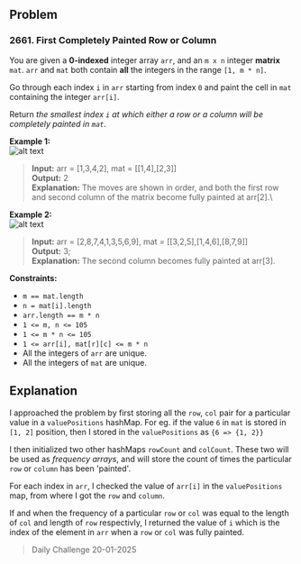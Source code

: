 ## Problem

### 2661. First Completely Painted Row or Column

You are given a **0-indexed** integer array `arr`, and an `m x n` integer **matrix** `mat`. `arr` and `mat` both contain **all** the integers in the range `[1, m * n]`.

Go through each index `i` in `arr` starting from index `0` and paint the cell in `mat` containing the integer `arr[i]`.

Return _the smallest index `i` at which either a row or a column will be completely painted in `mat`_.

**Example 1:**\
![alt text](https://assets.leetcode.com/uploads/2023/01/18/grid1.jpg "image explanation for example 1")

> **Input:** arr = [1,3,4,2], mat = [[1,4],[2,3]]\
> **Output:** 2\
> **Explanation:** The moves are shown in order, and both the first row and second column of the matrix become fully painted at arr[2].\

**Example 2:**\
![alt text](https://assets.leetcode.com/uploads/2023/01/18/grid2.jpg "image explanation for example 2")

> **Input:** arr = [2,8,7,4,1,3,5,6,9], mat = [[3,2,5],[1,4,6],[8,7,9]]\
> **Output:** 3;\
> **Explanation:** The second column becomes fully painted at arr[3].

**Constraints:**

* `m == mat.length`
* `n = mat[i].length`
* `arr.length == m * n`
* `1 <= m, n <= 105`
* `1 <= m * n <= 105`
* `1 <= arr[i], mat[r][c] <= m * n`
* All the integers of `arr` are unique.
* All the integers of `mat` are unique.

## Explanation

I approached the problem by first storing all the `row`, `col` pair for a particular value in a `valuePositions` hashMap.
For eg. if the value `6` in `mat` is stored in `[1, 2]` position, then I stored in the `valuePositions` as `{6 => {1, 2}}`

I then initialized two other hashMaps `rowCount` and `colCount`. These two will be used as _frequency arrays_, and will store the count of times the particular `row` or `column` has been 'painted'.

For each index in `arr`, I checked the value of `arr[i]` in the `valuePositions` map, from where I got the `row` and `column`.

If and when the frequency of a particular `row` or `col` was equal to the length of `col` and length of `row` respectivly, I returned the value of `i` which is the index of the element in `arr` when a `row` or `col` was fully painted.

> Daily Challenge 20-01-2025